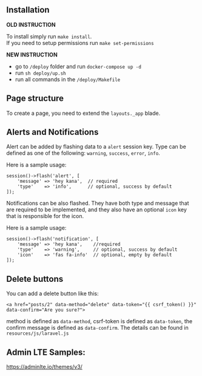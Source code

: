 ## Installation 

**OLD INSTRUCTION**  

To install simply run `make install`.   
If you need to setup permissions run `make set-permissions`

**NEW INSTRUCTION**
* go to `/deploy` folder and run `docker-compose up -d` 
* run `sh deploy/up.sh`
* run all commands in the `/deploy/Makefile`

## Page structure

To create a page, you need to extend the `layouts._app` blade. 

## Alerts and Notifications

Alert can be added by flashing data to a `alert` session key. Type can be defined as one of the following: `warning`, `success`, `error`, `info`. 

Here is a sample usage: 
```
session()->flash('alert', [
    'message' => 'hey kana',  // required
    'type'    => 'info',      // optional, success by default 
]);
```

Notifications can be also flashed. They have both type and message that are required to be implemented, and they also have an optional `icon` key that is responsible for the icon. 

Here is a sample usage: 
```
session()->flash('notification', [
    'message' => 'hey kana',    //required
    'type'    => 'warning',     // optional, success by default
    'icon'    => 'fas fa-info'  // optional, empty by default
]);
```


## Delete buttons

You can add a delete button like this: 
```
<a href="posts/2" data-method="delete" data-token="{{ csrf_token() }}" data-confirm="Are you sure?">
```
method is defined as `data-method`, csrf-token is defined as `data-token`, the confirm message is defined as `data-confirm`. 
The details can be found in `resources/js/laravel.js`

## Admin LTE Samples: 

https://adminlte.io/themes/v3/
